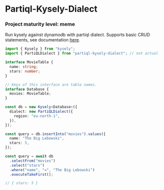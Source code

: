 # Partiql-Kysely-Dialect

### Project maturity level: **meme**

Run kysely against dynamodb with partiql dialect. Supports basic CRUD statements, see documentation [here](https://docs.aws.amazon.com/amazondynamodb/latest/developerguide/ql-reference.statements.html).

```ts
import { Kysely } from "kysely";
import { PartiQLDialect } from "partiql-kysely-dialect"; // not actually published (yet) :)

interface MovieTable {
  name: string;
  stars: number;
}

// Keys of this interface are table names.
interface Database {
  movies: MovieTable;
}

const db = new Kysely<Database>({
  dialect: new PartiQLDialect({
    region: "eu-north-1",
  }),
});

const query = db.insertInto("movies").values({
  name: "The Big Lebowski",
  stars: 5,
});

const query = await db
  .selectFrom("movies")
  .select("stars")
  .where("name", "=", "The Big Lebowski")
  .executeTakeFirst();

// { stars: 5 }
```
